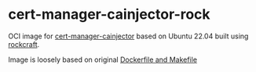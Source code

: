 # cert-manager-cainjector-rock
OCI image for [cert-manager-cainjector](https://github.com/cert-manager/cert-manager/tree/master/cmd/cainjector) based on Ubuntu 22.04 built using [rockcraft](https://github.com/canonical/rockcraft). 

Image is loosely based on original [Dockerfile and Makefile](https://github.com/cert-manager/cert-manager/blob/master/make/server.mk)